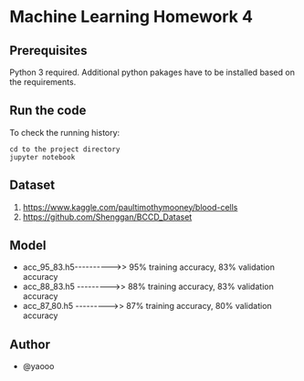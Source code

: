 # Machine Learning Homework 4
## Prerequisites
Python 3 required.
Additional python pakages have to be installed based on the requirements.

## Run the code
To check the running history:
```
cd to the project directory
jupyter notebook
```

## Dataset
1. https://www.kaggle.com/paultimothymooney/blood-cells
2. https://github.com/Shenggan/BCCD_Dataset

## Model
* acc_95_83.h5---------->> 95% training accuracy, 83% validation accuracy
* acc_88_83.h5 --------->> 88% training accuracy, 83% validation accuracy
* acc_87_80.h5 --------->> 87% training accuracy, 80% validation accuracy

## Author
* @yaooo
